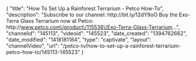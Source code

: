 {
    "title": "How To Set Up a Rainforest Terrarium - Petco How-To",
    "description": "Subscribe to our channel: http:\/\/bit.ly\/12dY9oO Buy the Exo-Terra Glass Terrarium now at Petco: http:\/\/www.petco.com\/product\/115538\/Exo-Terra-Glass-Terrarium...",
    "channelid": "145113",
    "videoid": "145523",
    "date_created": "1394762662",
    "date_modified": "1418181184",
    "type": "captivate",
    "layout": "channelVideo",
    "url": "\/petco-tv\/how-to-set-up-a-rainforest-terrarium-petco-how-to\/145113-145523"
}